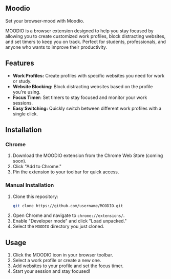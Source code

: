 ## Moodio
Set your browser-mood with Moodio.

MOODIO is a browser extension designed to help you stay focused by allowing you to create customized work profiles, block distracting websites, and set timers to keep you on track. Perfect for students, professionals, and anyone who wants to improve their productivity.

## **Features**

- **Work Profiles:** Create profiles with specific websites you need for work or study.
- **Website Blocking:** Block distracting websites based on the profile you're using.
- **Focus Timer:** Set timers to stay focused and monitor your work sessions.
- **Easy Switching:** Quickly switch between different work profiles with a single click.

## **Installation**

### Chrome
1. Download the MOODIO extension from the Chrome Web Store (coming soon).
2. Click "Add to Chrome."
3. Pin the extension to your toolbar for quick access.

### Manual Installation
1. Clone this repository:
   ```bash
   git clone https://github.com/username/MOODIO.git
   ```
2. Open Chrome and navigate to `chrome://extensions/`.
3. Enable "Developer mode" and click "Load unpacked."
4. Select the `MOODIO` directory you just cloned.

## **Usage**

1. Click the MOODIO icon in your browser toolbar.
2. Select a work profile or create a new one.
3. Add websites to your profile and set the focus timer.
4. Start your session and stay focused!
